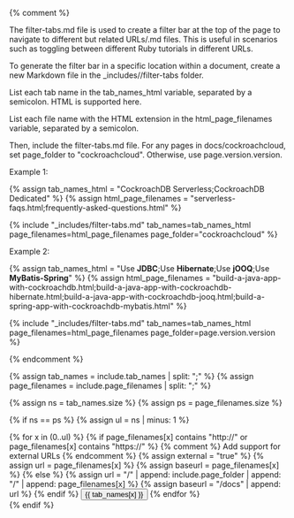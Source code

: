 {% comment %}

The filter-tabs.md file is used to create a filter bar at the top of the page to navigate to different but related URLs/.md files. This is useful in scenarios such as toggling between different Ruby tutorials in different URLs.

To generate the filter bar in a specific location within a document, create a new Markdown file in the _includes/<version>/filter-tabs folder.

List each tab name in the tab_names_html variable, separated by a semicolon. HTML is supported here.

List each file name with the HTML extension in the html_page_filenames variable, separated by a semicolon.

Then, include the filter-tabs.md file. For any pages in docs/cockroachcloud, set page_folder to "cockroachcloud". Otherwise, use page.version.version.

Example 1:

{% assign tab_names_html = "CockroachDB Serverless;CockroachDB Dedicated" %}
{% assign html_page_filenames = "serverless-faqs.html;frequently-asked-questions.html" %}

{% include "_includes/filter-tabs.md" tab_names=tab_names_html page_filenames=html_page_filenames page_folder="cockroachcloud" %}

Example 2:

{% assign tab_names_html = "Use <strong>JDBC</strong>;Use <strong>Hibernate</strong>;Use <strong>jOOQ</strong>;Use <strong>MyBatis-Spring</strong>" %}
{% assign html_page_filenames = "build-a-java-app-with-cockroachdb.html;build-a-java-app-with-cockroachdb-hibernate.html;build-a-java-app-with-cockroachdb-jooq.html;build-a-spring-app-with-cockroachdb-mybatis.html" %}

{% include "_includes/filter-tabs.md" tab_names=tab_names_html page_filenames=html_page_filenames page_folder=page.version.version %}

{% endcomment %}

{% assign tab_names = include.tab_names | split: ";" %}
{% assign page_filenames = include.page_filenames | split: ";" %}

{% assign ns = tab_names.size %}
{% assign ps = page_filenames.size %}

{% if ns == ps %}
{% assign ul = ns | minus: 1 %}
<div class="filters clearfix">
    {% for x in (0..ul) %}
      {% if page_filenames[x] contains "http://" or page_filenames[x] contains "https://" %} {% comment %} Add support for external URLs {% endcomment %}
        {% assign external = "true" %}
        {% assign url = page_filenames[x] %}
        {% assign baseurl = page_filenames[x] %}
      {% else %}
        {% assign url = "/" | append: include.page_folder | append: "/" | append: page_filenames[x] %}
        {% assign baseurl = "/docs" | append: url %}
      {% endif %}
    <a{% if external == "true" %} class="external" target="_blank" rel="noopener"{% endif %} href="{{ baseurl }}"><button class="filter-button{% if url == page.url %} current{% endif %}">{{ tab_names[x] }}</button></a>
    {% endfor %}
</div>
{% endif %}
